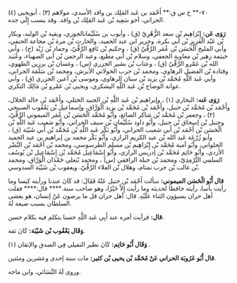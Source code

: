 ٧٠-** خ س ق:** أَحْمَد بن عَبد المَلِك بن واقد الأسدي، مولاهم (٣) ، أبويحيى (٤) الحراني، أخو سَعِيد بْن عَبد المَلِك بْن واقد. وقد ينسب إِلَى جده.

**رَوَى عَن:** إِبْرَاهِيم بْن سعد الزُّهْرِيّ (ق) ، وأيوب بن سُلَيْمانالجوزي، وبقية بْن الوليد، وبكار بْن عَبْد الْعَزِيزِ بْن أَبي بكرة، وجرير ابن عبد الحميد، والحارث بْن مرة بْن مجاعة الحنفي، وأبي المليح الْحَسَن بْن عُمَر الرَّقِّيّ (ق) ، وحكيم بْن نَافِع الرَّقِّيّ، وحماد بْن زَيْد (خ) ، وأبي خيثمة زهير بْن معاوية الجعفي، وسلام بْن أَبي مطيع، وعبد الرحمن بْن أَبي الصهباء، وعُبَيد الله بْن عَمْرو الرَّقِّيّ (ق) ، وعتاب بْن بشير الجزري (س) ، وغسان بْن برزين الطهوي، وقتادة بْن الفضيل الرهاوي، ومحمد بْن حرب الخولاني الأبرش، ومحمد بْن سَلَمَة الحراني، وأبي عَبد اللَّهِ مُحَمَّد بْن يزيد بْن سنان الرهاوي، وموسى بْن أعين الجزري (ق) ، وأبي عوانة الوضاح بْن عَبد اللَّهِ اليشكري، ويحيى بْن عَمْرو بْن مَالِك النكري.

**رَوَى عَنه:** البخاري (١) ، وإبراهيم بْن عَبد اللَّهِ بْن الجنيد الختلي، وأَحْمَد بْن خالد الخلال، وأَحْمَد بْن مُحَمَّد بْن حنبل، وأَحْمَد بْن مُحَمَّد بْن يزيد الْوَرَّاق، وإسماعيل بْن يَعْقُوب الصبيحي (٢) ، وجعفر بْن مُحَمَّد بْن شاكر الصائغ، وأَبُو مُحَمَّد الْحَسَن بْن عُمَر الميموني الرَّقِّيّ، وحنبل بْن إسحاق بْن حنبل، وأَبُو داود سُلَيْمان بْن سيف الحراني، وأَبُو شعيب عَبد اللَّهِ بْن الْحَسَن بْن أَحْمَد بْن أَبي شعيب الحراني، وأَبُو بَكْر عَبد اللَّهِ بْن مُحَمَّد بْن أَبي شَيْبَة (ق) ، وأبو زُرْعَة عَبد الله بْن عبد الكريم الرازي، وأَبُو بَكْر محمد بن إبراهيم بن عبد الحميد الحلواني، وأَبُو أمية مُحَمَّد بْن إِبْرَاهِيم بْن مسلم الطرسوسي، ومحمد بْن أَحْمَد بْن النَّضْر الأزدي، وأَبُو حَاتِم مُحَمَّد بْن إدريس الرازي، وأَبُو إِسْمَاعِيل مُحَمَّد بْن إِسْمَاعِيل بْن يُوسُف السلمي التِّرْمِذِيّ، ومحمد بْن جبلة الرافقي (س) ، ومحمد بْنعلي حَمْدَان الْوَرَّاق، ومحمد بْن غالب بْن حرب تمتام، وهلال بْن العلاء الرَّقِّيّ، ويعقوب بْن شَيْبَة السدوسي.

**قال أَبُو الْحَسَن الميموني:** سألت أَحْمَد بْن حنبل عَنْهُ فَقَالَ: قد كَانَ عندنا ورأيته كيسا وما رأيت بأسا، رأيته حافظا لحديثه وما رأيت إِلاَّ خَيْرًا، وهو صاحب سنة.**** قال:**** فقلت أهل حران يسيؤون الثناء عَلَيْهِ. قال: أهل حران قل ما يرضون عَنْ إنسان، هو يغشى السلطان بسبب ضيعة لَهُ.

**قال:** فرأيت أمره عند أَبِي عَبد اللَّهِ حسنا يتكلم فيه بكلام حسن.

**وَقَال يَعْقُوب بْن شَيْبَة:** كَانَ ثقة.

**وَقَال أَبُو حَاتِم:** كَانَ نظير النفيلي فِي الصدق والإتقان (١) .

**قال أَبُو عَرُوبَة الحراني عَنْ مُحَمَّد بْن يحيى بْن كثير:** مات سنة إحدى وعشرين ومئتين.

وروى لَهُ النَّسَائي، وابن ماجه.